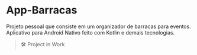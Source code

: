 # App-Barracas
Projeto pessoal que consiste em um organizador de barracas para eventos. Aplicativo para Android Nativo feito com Kotlin e demais tecnologias.

> 🛠️ Project in Work
